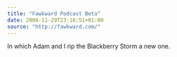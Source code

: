 ```yaml
---
title: "Fawkward Podcast Beta"
date: 2008-11-29T23:16:51+01:00
source: "http://fawkward.com/"
---
```


In which Adam and I rip the Blackberry Storm a new one.
